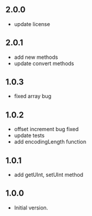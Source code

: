 ## 2.0.0

- update license

## 2.0.1

- add new methods
- update convert methods

## 1.0.3

- fixed array bug

## 1.0.2

- offset increment bug fixed
- update tests
- add encodingLength function

## 1.0.1

- add getUInt, setUInt method

## 1.0.0

- Initial version.
